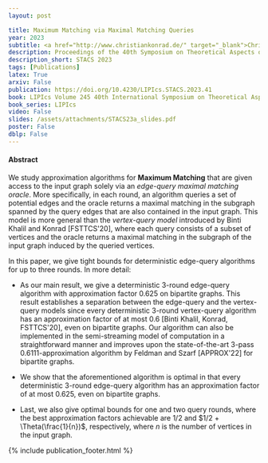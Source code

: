 ```yaml
---
layout: post

title: Maximum Matching via Maximal Matching Queries
year: 2023
subtitle: <a href="http://www.christiankonrad.de/" target="_blank">Christian Konrad</a>, Kheeran K. Naidu, Arun Steward
description: Proceedings of the 40th Symposium on Theoretical Aspects of Computer Science
description_short: STACS 2023
tags: [Publications]
latex: True
arxiv: False
publication: https://doi.org/10.4230/LIPIcs.STACS.2023.41
book: LIPIcs Volume 245 40th International Symposium on Theoretical Aspects of Computer Science pp 41:1-41:22
book_series: LIPIcs
video: False
slides: /assets/attachments/STACS23a_slides.pdf
poster: False
dblp: False
---
```


#### Abstract

We study approximation algorithms for **Maximum Matching** that are given access to the input graph solely via an *edge-query maximal matching oracle*. More specifically, in each round, an algorithm queries a set of potential edges and the oracle returns a maximal matching in the subgraph spanned by the query edges that are also contained in the input graph. This model is more general than the *vertex-query model* introduced by Binti Khalil and Konrad [FSTTCS'20], where each query consists of a subset of vertices and the oracle returns a maximal matching in the subgraph of the input graph induced by the queried vertices. 

 In this paper, we give tight bounds for deterministic edge-query algorithms for up to three rounds. In more detail:

* As our main result, we give a deterministic $3$-round edge-query algorithm with approximation factor $0.625$ on bipartite graphs. This result establishes a separation between the edge-query and the vertex-query models since every deterministic 3-round vertex-query algorithm has an approximation factor of at most $0.6$ [Binti Khalil, Konrad, FSTTCS'20], even on bipartite graphs. Our algorithm can also be implemented in the semi-streaming model of computation in a straightforward manner and improves upon the state-of-the-art $3$-pass $0.6111$-approximation algorithm by Feldman and Szarf [APPROX'22] for bipartite graphs.   
   
* We show that the aforementioned algorithm is optimal in that every deterministic $3$-round edge-query algorithm has an approximation factor of at most $0.625$, even on bipartite graphs. 
  
* Last, we also give optimal bounds for one and two query rounds, where the best approximation factors achievable are $1/2$ and $1/2 + \Theta(\frac{1}{n})$, respectively, where $n$ is the number of vertices in the input graph.  


{% include publication_footer.html %}